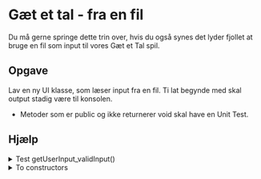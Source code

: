 # Gæt et tal - fra en fil

Du må gerne springe dette trin over, hvis du også synes det lyder fjollet at bruge en fil som input til vores Gæt et Tal spil.


## Opgave

Lav en ny UI klasse, som læser input fra en fil. Ti lat begynde med skal output stadig være til konsolen.

* Metoder som er public og ikke returnerer void skal have en Unit Test.



## Hjælp

<details>
    <summary>Test getUserInput_validInput()</summary>

    @Test
    void getUserInput_validInput()
    {
        //Arrange
        int expected = 42;
        String input = "42\n";
        ByteArrayInputStream in = new ByteArrayInputStream(input.getBytes());
        LocalUI localUI = new LocalUI(in);
    
        //Act
        int result = localUI.getUserInput();
    
        //Assert
        assertEquals(expected, result);
    }
</details>

<details>
    <summary>To constructors</summary>

    LocalUI() {
        this.scanner = new Scanner(System.in);
    }
    
    LocalUI(InputStream inputStream)
    {
        this.scanner = new Scanner(inputStream);
    }
</details>


